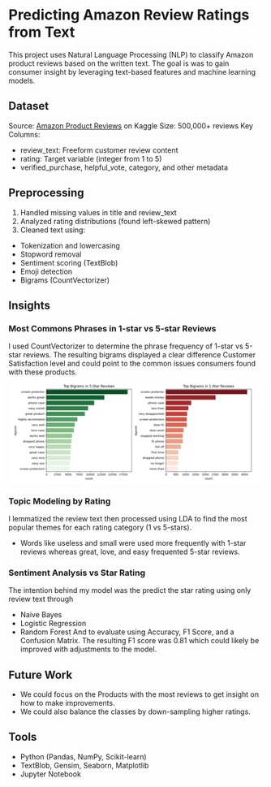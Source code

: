 # Predicting Amazon Review Ratings from Text
This project uses Natural Language Processing (NLP) to classify Amazon product reviews based on the written text. The goal is was to gain consumer insight by leveraging text-based features and machine learning models.

## Dataset
Source: [Amazon Product Reviews](https://www.kaggle.com/datasets/divyaprakashr/amazon-products) on Kaggle
Size: 500,000+ reviews
Key Columns:
- review_text: Freeform customer review content
- rating: Target variable (integer from 1 to 5)
- verified_purchase, helpful_vote, category, and other metadata

## Preprocessing
1. Handled missing values in title and review_text
2. Analyzed rating distributions (found left-skewed pattern)
3. Cleaned text using:
- Tokenization and lowercasing
- Stopword removal
- Sentiment scoring (TextBlob)
- Emoji detection
- Bigrams (CountVectorizer)

## Insights
  
### Most Commons Phrases in 1-star vs 5-star Reviews
I used CountVectorizer to determine the phrase frequency of 1-star vs 5-star reviews. The resulting bigrams displayed a clear difference Customer Satisfaction level and could point to the common issues consumers found with these products.  

![bigram_ratings](images/bigram_ratings.png)

### Topic Modeling by Rating
I lemmatized the review text then processed using LDA to find the most popular themes for each rating category (1 vs 5-stars). 
- Words like useless and small were used more frequently with 1-star reviews whereas great, love, and easy frequented 5-star reviews. 

### Sentiment Analysis vs Star Rating
The intention behind my model was the predict the star rating using only review text through
- Naive Bayes
- Logistic Regression
- Random Forest 
And to evaluate using Accuracy, F1 Score, and a Confusion Matrix. The resulting F1 score was 0.81 which could likely be improved with adjustments to the model.

## Future Work
- We could focus on the Products with the most reviews to get insight on how to make improvements.
- We could also balance the classes by down-sampling higher ratings. 

## Tools
- Python (Pandas, NumPy, Scikit-learn)
- TextBlob, Gensim, Seaborn, Matplotlib
- Jupyter Notebook








